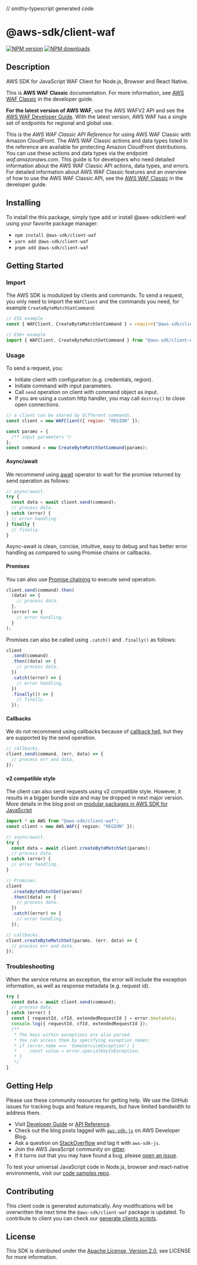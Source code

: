 // smithy-typescript generated code

# @aws-sdk/client-waf

[![NPM version](https://img.shields.io/npm/v/@aws-sdk/client-waf/latest.svg)](https://www.npmjs.com/package/@aws-sdk/client-waf)
[![NPM downloads](https://img.shields.io/npm/dm/@aws-sdk/client-waf.svg)](https://www.npmjs.com/package/@aws-sdk/client-waf)

## Description

AWS SDK for JavaScript WAF Client for Node.js, Browser and React Native.

<note>
<p>This is <b>AWS WAF Classic</b> documentation. For
more information, see <a href="https://docs.aws.amazon.com/waf/latest/developerguide/classic-waf-chapter.html">AWS
WAF Classic</a> in the developer guide.</p>
<p>
<b>For the latest version of AWS
WAF</b>, use the AWS WAFV2 API and see the <a href="https://docs.aws.amazon.com/waf/latest/developerguide/waf-chapter.html">AWS WAF Developer Guide</a>. With the latest version, AWS WAF has a single set of endpoints for regional and global use. </p>
</note>
<p>This is the <i>AWS WAF Classic API Reference</i> for using AWS WAF Classic with Amazon CloudFront. The AWS WAF Classic actions and data types listed in the reference are available for protecting Amazon CloudFront distributions. You can use these actions and data types via the endpoint <i>waf.amazonaws.com</i>. This guide is for developers who need detailed information about the AWS WAF Classic API actions,
data types, and errors. For detailed information about AWS WAF Classic features and an overview of how to use the AWS WAF Classic API, see the
<a href="https://docs.aws.amazon.com/waf/latest/developerguide/classic-waf-chapter.html">AWS WAF Classic</a> in the developer guide.</p>

## Installing

To install the this package, simply type add or install @aws-sdk/client-waf
using your favorite package manager:

- `npm install @aws-sdk/client-waf`
- `yarn add @aws-sdk/client-waf`
- `pnpm add @aws-sdk/client-waf`

## Getting Started

### Import

The AWS SDK is modulized by clients and commands.
To send a request, you only need to import the `WAFClient` and
the commands you need, for example `CreateByteMatchSetCommand`:

```js
// ES5 example
const { WAFClient, CreateByteMatchSetCommand } = require("@aws-sdk/client-waf");
```

```ts
// ES6+ example
import { WAFClient, CreateByteMatchSetCommand } from "@aws-sdk/client-waf";
```

### Usage

To send a request, you:

- Initiate client with configuration (e.g. credentials, region).
- Initiate command with input parameters.
- Call `send` operation on client with command object as input.
- If you are using a custom http handler, you may call `destroy()` to close open connections.

```js
// a client can be shared by different commands.
const client = new WAFClient({ region: "REGION" });

const params = {
  /** input parameters */
};
const command = new CreateByteMatchSetCommand(params);
```

#### Async/await

We recommend using [await](https://developer.mozilla.org/en-US/docs/Web/JavaScript/Reference/Operators/await)
operator to wait for the promise returned by send operation as follows:

```js
// async/await.
try {
  const data = await client.send(command);
  // process data.
} catch (error) {
  // error handling.
} finally {
  // finally.
}
```

Async-await is clean, concise, intuitive, easy to debug and has better error handling
as compared to using Promise chains or callbacks.

#### Promises

You can also use [Promise chaining](https://developer.mozilla.org/en-US/docs/Web/JavaScript/Guide/Using_promises#chaining)
to execute send operation.

```js
client.send(command).then(
  (data) => {
    // process data.
  },
  (error) => {
    // error handling.
  }
);
```

Promises can also be called using `.catch()` and `.finally()` as follows:

```js
client
  .send(command)
  .then((data) => {
    // process data.
  })
  .catch((error) => {
    // error handling.
  })
  .finally(() => {
    // finally.
  });
```

#### Callbacks

We do not recommend using callbacks because of [callback hell](http://callbackhell.com/),
but they are supported by the send operation.

```js
// callbacks.
client.send(command, (err, data) => {
  // process err and data.
});
```

#### v2 compatible style

The client can also send requests using v2 compatible style.
However, it results in a bigger bundle size and may be dropped in next major version. More details in the blog post
on [modular packages in AWS SDK for JavaScript](https://aws.amazon.com/blogs/developer/modular-packages-in-aws-sdk-for-javascript/)

```ts
import * as AWS from "@aws-sdk/client-waf";
const client = new AWS.WAF({ region: "REGION" });

// async/await.
try {
  const data = await client.createByteMatchSet(params);
  // process data.
} catch (error) {
  // error handling.
}

// Promises.
client
  .createByteMatchSet(params)
  .then((data) => {
    // process data.
  })
  .catch((error) => {
    // error handling.
  });

// callbacks.
client.createByteMatchSet(params, (err, data) => {
  // process err and data.
});
```

### Troubleshooting

When the service returns an exception, the error will include the exception information,
as well as response metadata (e.g. request id).

```js
try {
  const data = await client.send(command);
  // process data.
} catch (error) {
  const { requestId, cfId, extendedRequestId } = error.$metadata;
  console.log({ requestId, cfId, extendedRequestId });
  /**
   * The keys within exceptions are also parsed.
   * You can access them by specifying exception names:
   * if (error.name === 'SomeServiceException') {
   *     const value = error.specialKeyInException;
   * }
   */
}
```

## Getting Help

Please use these community resources for getting help.
We use the GitHub issues for tracking bugs and feature requests, but have limited bandwidth to address them.

- Visit [Developer Guide](https://docs.aws.amazon.com/sdk-for-javascript/v3/developer-guide/welcome.html)
  or [API Reference](https://docs.aws.amazon.com/AWSJavaScriptSDK/v3/latest/index.html).
- Check out the blog posts tagged with [`aws-sdk-js`](https://aws.amazon.com/blogs/developer/tag/aws-sdk-js/)
  on AWS Developer Blog.
- Ask a question on [StackOverflow](https://stackoverflow.com/questions/tagged/aws-sdk-js) and tag it with `aws-sdk-js`.
- Join the AWS JavaScript community on [gitter](https://gitter.im/aws/aws-sdk-js-v3).
- If it turns out that you may have found a bug, please [open an issue](https://github.com/aws/aws-sdk-js-v3/issues/new/choose).

To test your universal JavaScript code in Node.js, browser and react-native environments,
visit our [code samples repo](https://github.com/aws-samples/aws-sdk-js-tests).

## Contributing

This client code is generated automatically. Any modifications will be overwritten the next time the `@aws-sdk/client-waf` package is updated.
To contribute to client you can check our [generate clients scripts](https://github.com/aws/aws-sdk-js-v3/tree/main/scripts/generate-clients).

## License

This SDK is distributed under the
[Apache License, Version 2.0](http://www.apache.org/licenses/LICENSE-2.0),
see LICENSE for more information.
